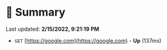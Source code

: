 # 📖 Summary
Last updated: **2/15/2022, 9:21:19 PM**

- `GET` [https://google.com](https://google.com) - **Up** (137ms)
